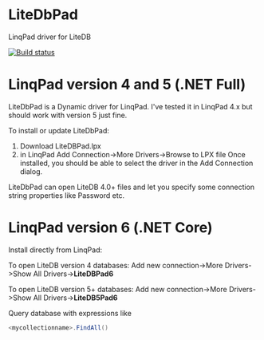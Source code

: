 # LiteDbPad
LinqPad driver for LiteDB

[![Build status](https://ci.appveyor.com/api/projects/status/0ckrd3197ggxcny6?svg=true)](https://ci.appveyor.com/project/adospace/litedbpad)

# LinqPad version 4 and 5 (.NET Full)
LiteDbPad is a Dynamic driver for LinqPad. I've tested it in LinqPad 4.x but should work with version 5 just fine.

To install or update LiteDbPad: 
1) Download LiteDBPad.lpx
2) in LinqPad Add Connection->More Drivers->Browse to LPX file
Once installed, you should be able to select the driver in the Add Connection dialog.

LiteDbPad can open LiteDB 4.0+ files and let you specify some connection string properties like Password etc.

# LinqPad version 6 (.NET Core)
Install directly from LinqPad:

To open LiteDB version 4 databases:
Add new connection->More Drivers->Show All Drivers->**LiteDBPad6**

To open LiteDB version 5+ databases:
Add new connection->More Drivers->Show All Drivers->**LiteDB5Pad6**

Query database with expressions like

```c#
<mycollectionname>.FindAll()
```
